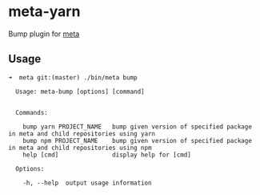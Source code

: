 # meta-yarn
Bump plugin for [meta](https://github.com/mateodelnorte/meta)


## Usage

```
➜  meta git:(master) ./bin/meta bump

  Usage: meta-bump [options] [command]


  Commands:

    bump yarn PROJECT_NAME   bump given version of specified package in meta and child repositories using yarn
    bump npm PROJECT_NAME    bump given version of specified package in meta and child repositories using npm
    help [cmd]               display help for [cmd]

  Options:

    -h, --help  output usage information
```
